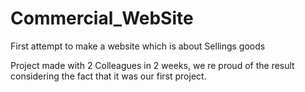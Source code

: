 # Commercial_WebSite
First attempt to make a website which is about Sellings goods

Project made with 2 Colleagues in 2 weeks, we re proud of the result considering the fact
that it was our first project.
